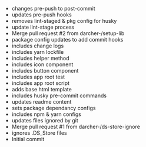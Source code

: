 
- changes pre-push to post-commit
- updates pre-push hooks
- removes lint-staged & pkg config for husky
- update lint-stage process
- Merge pull request #2 from darcher-/setup-lib
- package config updates to add commit hooks
- includes change logs
- includes yarn lockfile
- includes helper method
- includes icon component
- includes button component
- includes app root test
- includes app root script
- adds base html template
- includes husky pre-commit commands
- updates readme content
- sets package dependancy configs
- includes npm & yarn configs
- updates files ignored by git
- Merge pull request #1 from darcher-/ds-store-ignore
- ignores .DS_Store files
- Initial commit
